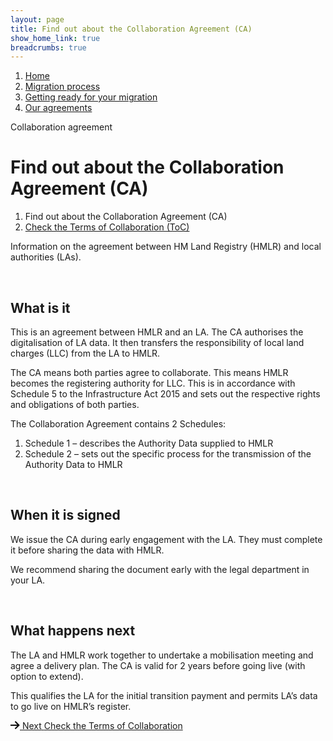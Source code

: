 ```yaml
---
layout: page
title: Find out about the Collaboration Agreement (CA)
show_home_link: true
breadcrumbs: true
---
```

<div class='navbar-breadcrumbs-wrapper'>
  <div class='navbar-breadcrumbs'>
    <ol>
      <li><a href='/local-land-charges/'>Home</a></li>
      <li><a href='/local-land-charges/migration'>Migration process</a></li>
      <li><a href='getting-ready'>Getting ready for your migration</a></li>
      <li><a href='our-agreements'>Our agreements</a></li>
    </ol>
  </div>
</div>

<main id='content'>
  <div class='column-two-thirds'>
    <span class='heading-large grey'>Collaboration agreement</span>
    <h1 class='heading-medium no-top-margin'>Find out about the Collaboration Agreement (CA)</h1>
    <ol class='list list-line'>
      <li>Find out about the Collaboration Agreement (CA)</li>
      <li><a href='terms-collaboration-agreement'>Check the Terms of Collaboration (ToC)</a></li>
    </ol>
    <p>Information on the agreement between HM Land Registry (HMLR) and local authorities (LAs).</p>
    <br>
    <h2 class='heading-small'>What is it</h2>
    <p>This is an agreement between HMLR and an LA. The CA authorises the digitalisation of LA data. It then transfers the responsibility of local land charges (LLC) from the LA to HMLR.</p>
    <p>The CA means both parties agree to collaborate. This means HMLR becomes the registering authority for LLC. This is in accordance with Schedule 5 to the Infrastructure Act 2015 and sets out the respective rights and obligations of both parties.</p>
    <p>The Collaboration Agreement contains 2 Schedules:</p>
    <ol class='list list-bullet list-indent'>
      <li>Schedule 1 – describes the Authority Data supplied to HMLR</li>
      <li>Schedule 2 – sets out the specific process for the transmission of the Authority Data to HMLR</li>
    </ol>
    <br>
    <h2 class='heading-small'>When it is signed</h2>
    <p>We issue the CA during early engagement with the LA. They must complete it before sharing the data with HMLR.</p>
    <p>We recommend sharing the document early with the legal department in your LA.</p>
    <br>
    <h2 class='heading-small'>What happens next</h2>
    <p>The LA and HMLR work together to undertake a mobilisation meeting and agree a delivery plan. The CA is valid for 2 years before going live (with option to extend).</p>
    <p>This qualifies the LA for the initial transition payment and permits LA’s data to go live on HMLR’s register.</p>
    <div class='pagination next ca'>
      <a href='terms-collaboration-agreement' class='pagination-link'>
        <svg xmlns="http://www.w3.org/2000/svg" height="13" width="15" aria-hidden="true" focusable="false" viewBox="0 0 15 13">
        <path d="m8.107-0.0078125-1.4136 1.414 4.2926 4.293h-12.986v2h12.896l-4.1855 3.9766 1.377 1.4492 6.7441-6.4062-6.7246-6.7266z"></path>
      </svg>
        <span class='pagination-wrapper'>
          <span class='pagination-title'>Next</span>
          <span class='pagination-label'>Check the Terms of Collaboration</span>
        </span>
      </a>
    </div>
  </div>
</main>
